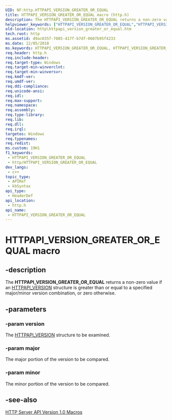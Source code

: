 ```yaml
---
UID: NF:http.HTTPAPI_VERSION_GREATER_OR_EQUAL
title: HTTPAPI_VERSION_GREATER_OR_EQUAL macro (http.h)
description: The HTTPAPI_VERSION_GREATER_OR_EQUAL returns a non-zero value if an HTTPAPI_VERSION structure is greater than or equal to a specified major/minor version combination, or zero otherwise.
helpviewer_keywords: ["HTTPAPI_VERSION_GREATER_OR_EQUAL","HTTPAPI_VERSION_GREATER_OR_EQUAL macro [HTTP]","http.httpapi_version_greater_or_equal","http/HTTPAPI_VERSION_GREATER_OR_EQUAL"]
old-location: http\httpapi_version_greater_or_equal.htm
tech.root: http
ms.assetid: d9ac035f-7085-417f-b7df-0607b95f4233
ms.date: 12/05/2018
ms.keywords: HTTPAPI_VERSION_GREATER_OR_EQUAL, HTTPAPI_VERSION_GREATER_OR_EQUAL macro [HTTP], http.httpapi_version_greater_or_equal, http/HTTPAPI_VERSION_GREATER_OR_EQUAL
req.header: http.h
req.include-header: 
req.target-type: Windows
req.target-min-winverclnt: 
req.target-min-winversvr: 
req.kmdf-ver: 
req.umdf-ver: 
req.ddi-compliance: 
req.unicode-ansi: 
req.idl: 
req.max-support: 
req.namespace: 
req.assembly: 
req.type-library: 
req.lib: 
req.dll: 
req.irql: 
targetos: Windows
req.typenames: 
req.redist: 
ms.custom: 19H1
f1_keywords:
 - HTTPAPI_VERSION_GREATER_OR_EQUAL
 - http/HTTPAPI_VERSION_GREATER_OR_EQUAL
dev_langs:
 - c++
topic_type:
 - APIRef
 - kbSyntax
api_type:
 - HeaderDef
api_location:
 - http.h
api_name:
 - HTTPAPI_VERSION_GREATER_OR_EQUAL
---
```


# HTTPAPI_VERSION_GREATER_OR_EQUAL macro


## -description

The <b>HTTPAPI_VERSION_GREATER_OR_EQUAL</b>  returns a non-zero value if an 
<a href="/windows/desktop/api/http/ns-http-httpapi_version">HTTPAPI_VERSION</a> structure is greater than or equal to a specified major/minor version combination, or zero otherwise.

## -parameters

### -param version

The 
<a href="/windows/desktop/api/http/ns-http-httpapi_version">HTTPAPI_VERSION</a> structure to be examined.

### -param major

The major portion of the version to be compared.

### -param minor

The minor portion of the version to be compared.

## -see-also

<a href="/windows/desktop/Http/http-server-api-version-1-0-macros">HTTP Server API Version 1.0 Macros</a>


